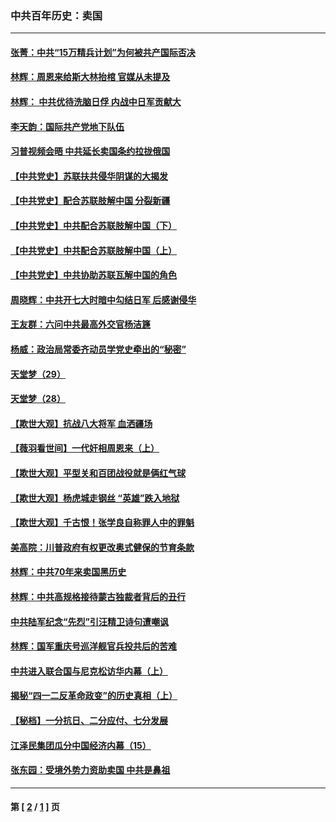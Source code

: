 ### 中共百年历史：卖国
---
#### [张菁：中共“15万精兵计划”为何被共产国际否决](../../pages/nf1176117/n13967677.md?05020430) 
#### [林辉：周恩来给斯大林抬棺 官媒从未提及](../../pages/nf1176117/n13961173.md?05020430) 
#### [林辉： 中共优待洗脑日俘 内战中日军贡献大](../../pages/nf1176117/n13624644.md?05020430) 
#### [李天韵：国际共产党地下队伍](../../pages/nf1176117/n13611808.md?05020430) 
#### [习普视频会晤 中共延长卖国条约拉拢俄国](../../pages/nf1176117/n13060971.md?05020430) 
#### [【中共党史】苏联扶共侵华阴谋的大揭发](../../pages/nf1176117/n13056050.md?05020430) 
#### [【中共党史】配合苏联肢解中国 分裂新疆](../../pages/nf1176117/n13040700.md?05020430) 
#### [【中共党史】中共配合苏联肢解中国（下）](../../pages/nf1176117/n13035660.md?05020430) 
#### [【中共党史】中共配合苏联肢解中国（上）](../../pages/nf1176117/n13030262.md?05020430) 
#### [【中共党史】中共协助苏联瓦解中国的角色](../../pages/nf1176117/n13018109.md?05020430) 
#### [周晓辉：中共开七大时暗中勾结日军 后感谢侵华](../../pages/nf1176117/n12921960.md?05020430) 
#### [王友群：六问中共最高外交官杨洁篪](../../pages/nf1176117/n12836495.md?05020430) 
#### [杨威：政治局常委齐动员学党史牵出的“秘密”](../../pages/nf1176117/n12764642.md?05020430) 
#### [天堂梦（29）](../../pages/nf1176117/n12408465.md?05020430) 
#### [天堂梦（28）](../../pages/nf1176117/n12408309.md?05020430) 
#### [【欺世大观】抗战八大将军 血洒疆场](../../pages/nf1176117/n12357044.md?05020430) 
#### [【薇羽看世间】一代奸相周恩来（上）](../../pages/nf1176117/n12401109.md?05020430) 
#### [【欺世大观】平型关和百团战役就是俩红气球](../../pages/nf1176117/n12359157.md?05020430) 
#### [【欺世大观】杨虎城走钢丝 “英雄”跌入地狱](../../pages/nf1176117/n12358840.md?05020430) 
#### [【欺世大观】千古恨！张学良自称罪人中的罪魁](../../pages/nf1176117/n12358629.md?05020430) 
#### [美高院：川普政府有权更改奥式健保的节育条款](../../pages/nf1176117/n12242171.md?05020430) 
#### [林辉：中共70年来卖国黑历史](../../pages/nf1176117/n11552181.md?05020430) 
#### [林辉：中共高规格接待蒙古独裁者背后的丑行](../../pages/nf1176117/n11225005.md?05020430) 
#### [中共陆军纪念“先烈”引汪精卫诗句遭嘲讽](../../pages/nf1176117/n11153345.md?05020430) 
#### [林辉：国军重庆号巡洋舰官兵投共后的苦难](../../pages/nf1176117/n10997801.md?05020430) 
#### [中共进入联合国与尼克松访华内幕（上）](../../pages/nf1176117/n10138788.md?05020430) 
#### [揭秘“四一二反革命政变”的历史真相（上）](../../pages/nf1176117/n9996650.md?05020430) 
#### [【秘档】一分抗日、二分应付、七分发展](../../pages/nf1176117/n9331484.md?05020430) 
#### [江泽民集团瓜分中国经济内幕（15）](../../pages/nf1176117/n9268584.md?05020430) 
#### [张东园：受境外势力资助卖国 中共是鼻祖](../../pages/nf1176117/n9272480.md?05020430) 

---
#### 第 [ [2](./2.md?05020430) / [1](./1.md?05020430) ] 页
